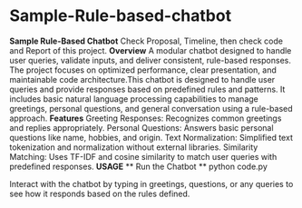 # Sample-Rule-based-chatbot
**Sample Rule-Based Chatbot**
Check Proposal, Timeline, then check code and Report of this project.
**Overview**
A modular chatbot designed to handle user queries, validate inputs, and deliver consistent, rule-based responses. The project focuses on optimized performance, clear presentation, and maintainable code architecture.This chatbot is designed to handle user queries and provide responses based on predefined rules and patterns. It includes basic natural language processing capabilities to manage greetings, personal questions, and general conversation using a rule-based approach.
**Features**
Greeting Responses: Recognizes common greetings and replies appropriately.
Personal Questions: Answers basic personal questions like name, hobbies, and origin.
Text Normalization: Simplified text tokenization and normalization without external libraries.
Similarity Matching: Uses TF-IDF and cosine similarity to match user queries with predefined responses.
**USAGE**
** Run the Chatbot **
python code.py

Interact with the chatbot by typing in greetings, questions, or any queries to see how it responds based on the rules defined.


